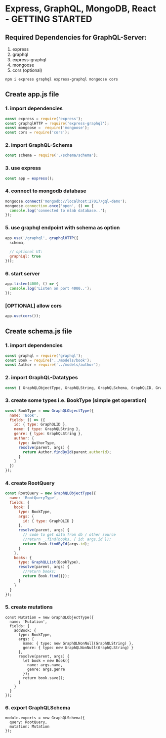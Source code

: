 # Express, GraphQL, MongoDB, React - GETTING STARTED

## Required Dependencies for GraphQL-Server:

1. express
2. graphql
3. express-graphql
4. mongoose
5. cors (optional)

`npm i express graphql express-graphql mongoose cors`

## Create app.js file

### 1. import dependencies

```javascript
const express = require('express');
const graphqlHTTP = require('express-graphql');
const mongoose =  require('mongoose');
const cors = require('cors');
```

### 2. import GraphQL-Schema

```javascript
const schema = require('./schema/schema');
```

### 3. use express

```javascript
const app = express();
```

### 4. connect to mongodb database

```javascript
mongoose.connect('mongodb://localhost:27017/gql-demo');
mongoose.connection.once('open', () => {
  console.log('connected to mlab database..');
});
```

### 5. use graphql endpoint with schema as option

```javascript
app.use('/graphql', graphqlHTTP({
  schema,
  
  // optional UI:
  graphiql: true
}));
```

### 6. start server

```javascript
app.listen(4000, () => {
  console.log('Listen on port 4000..');
});
```

### [OPTIONAL] allow cors

```javascript
app.use(cors());
```

## Create schema.js file

### 1. import dependencies

```javascript
const graphql = require('graphql');
const Book = require('../models/book');
const Author = require('../models/author');
```

### 2. import GraphQL-Datatypes

```javascript
const { GraphQLObjectType, GraphQLString, GraphQLSchema, GraphQLID, GraphQLInt, GraphQLList, GraphQLNonNull } = graphql;
```

### 3. create some types i.e. BookType (simple get operation)

```javascript
const BookType = new GraphQLObjectType({
  name: 'Book',
  fields: () => ({
    id: { type: GraphQLID },
    name: { type: GraphQLString },
    genre: { type: GraphQLString },
    author: {
      type: AuthorType,
      resolve(parent, args) {
        return Author.findById(parent.authorId);
      }
    }
  })
});
```

### 4. create RootQuery

```javascript
const RootQuery = new GraphQLObjectType({
  name: 'RootQueryType',
  fields: {
    book: {
      type: BookType,
      args: {
        id: { type: GraphQLID }
      },
      resolve(parent, args) {
        // code to get data from db / other source
        //return _.find(books, { id: args.id });
        return Book.findById(args.id);
      }
    },
    books: {
      type: GraphQLList(BookType),
      resolve(parent, args) {
        //return books;
        return Book.find({});
      }
    }
  }
});
```

### 5. create mutations

```
const Mutation = new GraphQLObjectType({
  name: 'Mutation',
  fields: {
    addBook: {
      type: BookType,
      args: {
        name: { type: new GraphQLNonNull(GraphQLString) },
        genre: { type: new GraphQLNonNull(GraphQLString) }
      },
      resolve(parent, args) {
        let book = new Book({
          name: args.name,
          genre: args.genre
        });
        return book.save();
      }
    }
  }
});
```

### 6. export GraphQLSchema

```
module.exports = new GraphQLSchema({
  query: RootQuery,
  mutation: Mutation
});
```















